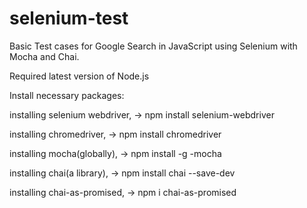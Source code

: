 # selenium-test
Basic Test cases for Google Search in JavaScript using Selenium with Mocha and Chai.

Required latest version of Node.js

Install necessary packages:
  
  installing selenium webdriver,
        -> npm install selenium-webdriver
  
  installing chromedriver,
        -> npm install chromedriver
         
  installing mocha(globally),
       -> npm install -g -mocha
        
  installing chai(a library),
       -> npm install chai --save-dev
        
  installing chai-as-promised,
      -> npm i chai-as-promised
